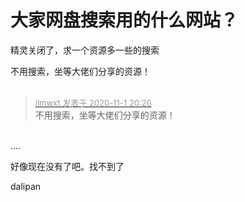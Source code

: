 # 大家网盘搜索用的什么网站？


精灵关闭了，求一个资源多一些的搜索

不用搜索，坐等大佬们分享的资源！<br />
<br />
<img src="static/image/smiley/default/lol.gif" smilieid="12" border="0" alt="" /><img src="static/image/smiley/default/lol.gif" smilieid="12" border="0" alt="" /><img src="static/image/smiley/default/lol.gif" smilieid="12" border="0" alt="" />

<div class="quote"><blockquote><font size="2"><a href="https://www.hostloc.com/forum.php?mod=redirect&amp;goto=findpost&amp;pid=9386097&amp;ptid=761041" target="_blank"><font color="#999999">llmwxt 发表于 2020-11-1 20:26</font></a></font><br />
不用搜索，坐等大佬们分享的资源！</blockquote></div><br />
....

好像现在没有了吧。找不到了

dalipan
